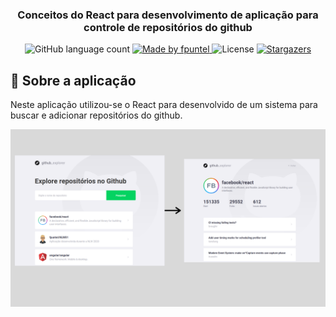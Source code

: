 <h3 align="center">
  Conceitos do React para desenvolvimento de aplicação para controle de repositórios do github
</h3>

<p align="center">
  <img alt="GitHub language count" src="https://img.shields.io/github/languages/count/fpuntel/primeiro-projeto-react?color=%2304D361">

  <a href="https://rocketseat.com.br">
    <img alt="Made by fpuntel" src="https://img.shields.io/badge/made%20by-fpuntel-%2304D361">
  </a>

  <img alt="License" src="https://img.shields.io/badge/license-MIT-%2304D361">

  <a href="https://github.com/fpuntel/primeiro-projeto-react/stargazers">
    <img alt="Stargazers" src="https://img.shields.io/github/stars/fpuntel/primeiro-projeto-react?style=social?style=social">
  </a>
</p>

## :rocket: Sobre a aplicação

Neste aplicação utilizou-se o React para desenvolvido de um sistema para buscar e adicionar repositórios do github.

<img alt="Made by fpuntel" src="src/assets/applicacaoPronta.png">
